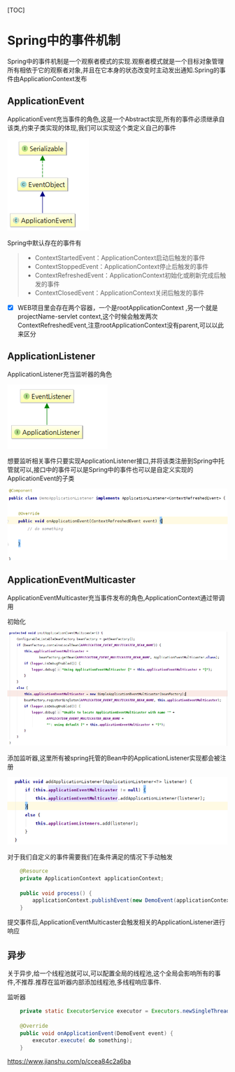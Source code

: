 [TOC]

# Spring中的事件机制

Spring中的事件机制是一个观察者模式的实现.观察者模式就是一个目标对象管理所有相依于它的观察者对象,并且在它本身的状态改变时主动发出通知.Spring的事件由ApplicationContext发布

## ApplicationEvent

ApplicationEvent充当事件的角色,这是一个Abstract实现,所有的事件必须继承自该类,约束子类实现的体现,我们可以实现这个类定义自己的事件

![image_1babmcsm81t9anu613k7gir132g1t](image-201801011346/image_1babkj7vg14en1oeaq7a158n1f9dt.png)



Spring中默认存在的事件有

> - ContextStartedEvent：ApplicationContext启动后触发的事件
> - ContextStoppedEvent：ApplicationContext停止后触发的事件
> - ContextRefreshedEvent：ApplicationContext初始化或刷新完成后触发的事件
> - ContextClosedEvent：ApplicationContext关闭后触发的事件

- [x] WEB项目里会存在两个容器，一个是rootApplicationContext ,另一个就是projectName-servlet context,这个时候会触发两次ContextRefreshedEvent,注意rootApplicationContext没有parent,可以以此来区分

## ApplicationListener

ApplicationListener充当监听器的角色

![image_1babmcsm81t9anu613k7gir132g1t](image-201801011346/image_1babl33qv1rno1rcobrs145616339.png)



想要监听相关事件只要实现ApplicationListener接口,并将该类注册到Spring中托管就可以,接口中的事件可以是Spring中的事件也可以是自定义实现的ApplicationEvent的子类

![image_1babmcsm81t9anu613k7gir132g1t](image-201801011346/image_1babluvklnto100k16nd10ohq2q1g.png)



## ApplicationEventMulticaster

ApplicationEventMulticaster充当事件发布的角色,ApplicationContext通过带调用

初始化

![image_1babmcsm81t9anu613k7gir132g1t](image-201801011346/image_1babloov85nv1p5c15l9cc6mrl13.png)

 

添加监听器,这里所有被spring托管的Bean中的ApplicationListener实现都会被注册

![image_1babmcsm81t9anu613k7gir132g1t](image-201801011346/image_1babmcsm81t9anu613k7gir132g1t.png)



对于我们自定义的事件需要我们在条件满足的情况下手动触发

```java
    @Resource
    private ApplicationContext applicationContext;

    public void process() {
        applicationContext.publishEvent(new DemoEvent(applicationContext));
    }

```

提交事件后,ApplicationEventMulticaster会触发相关的ApplicationListener进行响应

## 异步

关于异步,给一个线程池就可以,可以配置全局的线程池,这个全局会影响所有的事件,不推荐.推荐在监听器内部添加线程池,多线程响应事件.

监听器

```java
    private static ExecutorService executor = Executors.newSingleThreadExecutor();

    @Override
    public void onApplicationEvent(DemoEvent event) {
        executor.execute( do something);
    }
```





https://www.jianshu.com/p/ccea84c2a6ba